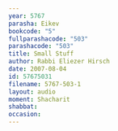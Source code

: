 ```yaml
---
year: 5767
parasha: Eikev
bookcode: "5"
fullparashacode: "503"
parashacode: "503"
title: Small Stuff
author: Rabbi Eliezer Hirsch
date: 2007-08-04
id: 57675031
filename: 5767-503-1
layout: audio
moment: Shacharit
shabbat: 
occasion: 
---
```

